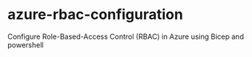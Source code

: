 # azure-rbac-configuration
Configure Role-Based-Access Control (RBAC) in Azure using Bicep and powershell
